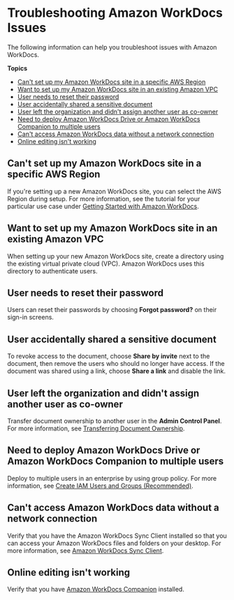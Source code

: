 # Troubleshooting Amazon WorkDocs Issues<a name="troubleshooting"></a>

The following information can help you troubleshoot issues with Amazon WorkDocs\.

**Topics**
+ [Can't set up my Amazon WorkDocs site in a specific AWS Region](#region)
+ [Want to set up my Amazon WorkDocs site in an existing Amazon VPC](#existing-vpc)
+ [User needs to reset their password](#password)
+ [User accidentally shared a sensitive document](#sensitive-share)
+ [User left the organization and didn't assign another user as co\-owner](#user-left)
+ [Need to deploy Amazon WorkDocs Drive or Amazon WorkDocs Companion to multiple users](#deploy-multiple)
+ [Can't access Amazon WorkDocs data without a network connection](#access-no-network)
+ [Online editing isn't working](#online-editing)

## Can't set up my Amazon WorkDocs site in a specific AWS Region<a name="region"></a>

If you're setting up a new Amazon WorkDocs site, you can select the AWS Region during setup\. For more information, see the tutorial for your particular use case under [Getting Started with Amazon WorkDocs](getting_started.md)\.

## Want to set up my Amazon WorkDocs site in an existing Amazon VPC<a name="existing-vpc"></a>

When setting up your new Amazon WorkDocs site, create a directory using the existing virtual private cloud \(VPC\)\. Amazon WorkDocs uses this directory to authenticate users\.

## User needs to reset their password<a name="password"></a>

Users can reset their passwords by choosing **Forgot password?** on their sign\-in screens\.

## User accidentally shared a sensitive document<a name="sensitive-share"></a>

To revoke access to the document, choose **Share by invite** next to the document, then remove the users who should no longer have access\. If the document was shared using a link, choose **Share a link** and disable the link\.

## User left the organization and didn't assign another user as co\-owner<a name="user-left"></a>

Transfer document ownership to another user in the **Admin Control Panel**\. For more information, see [Transferring Document Ownership](transfer-docs.md)\.

## Need to deploy Amazon WorkDocs Drive or Amazon WorkDocs Companion to multiple users<a name="deploy-multiple"></a>

Deploy to multiple users in an enterprise by using group policy\. For more information, see [Create IAM Users and Groups \(Recommended\)](prereqs.md#create_iam_user)\.

## Can't access Amazon WorkDocs data without a network connection<a name="access-no-network"></a>

Verify that you have the Amazon WorkDocs Sync Client installed so that you can access your Amazon WorkDocs files and folders on your desktop\. For more information, see [Amazon WorkDocs Sync Client](http://docs.aws.amazon.com/workdocs/latest/userguide/sync_client_help.html)\.

## Online editing isn't working<a name="online-editing"></a>

Verify that you have [Amazon WorkDocs Companion](https://amazonworkdocs.com/en/clients) installed\.